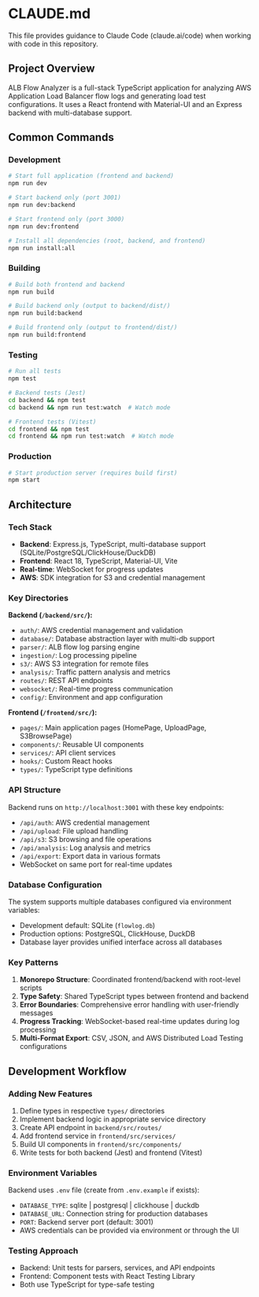 # CLAUDE.md

This file provides guidance to Claude Code (claude.ai/code) when working with code in this repository.

## Project Overview

ALB Flow Analyzer is a full-stack TypeScript application for analyzing AWS Application Load Balancer flow logs and generating load test configurations. It uses a React frontend with Material-UI and an Express backend with multi-database support.

## Common Commands

### Development
```bash
# Start full application (frontend and backend)
npm run dev

# Start backend only (port 3001)
npm run dev:backend

# Start frontend only (port 3000)
npm run dev:frontend

# Install all dependencies (root, backend, and frontend)
npm run install:all
```

### Building
```bash
# Build both frontend and backend
npm run build

# Build backend only (output to backend/dist/)
npm run build:backend

# Build frontend only (output to frontend/dist/)
npm run build:frontend
```

### Testing
```bash
# Run all tests
npm test

# Backend tests (Jest)
cd backend && npm test
cd backend && npm run test:watch  # Watch mode

# Frontend tests (Vitest)
cd frontend && npm test
cd frontend && npm run test:watch  # Watch mode
```

### Production
```bash
# Start production server (requires build first)
npm start
```

## Architecture

### Tech Stack
- **Backend**: Express.js, TypeScript, multi-database support (SQLite/PostgreSQL/ClickHouse/DuckDB)
- **Frontend**: React 18, TypeScript, Material-UI, Vite
- **Real-time**: WebSocket for progress updates
- **AWS**: SDK integration for S3 and credential management

### Key Directories

**Backend (`/backend/src/`):**
- `auth/`: AWS credential management and validation
- `database/`: Database abstraction layer with multi-db support
- `parser/`: ALB flow log parsing engine
- `ingestion/`: Log processing pipeline
- `s3/`: AWS S3 integration for remote files
- `analysis/`: Traffic pattern analysis and metrics
- `routes/`: REST API endpoints
- `websocket/`: Real-time progress communication
- `config/`: Environment and app configuration

**Frontend (`/frontend/src/`):**
- `pages/`: Main application pages (HomePage, UploadPage, S3BrowsePage)
- `components/`: Reusable UI components
- `services/`: API client services
- `hooks/`: Custom React hooks
- `types/`: TypeScript type definitions

### API Structure
Backend runs on `http://localhost:3001` with these key endpoints:
- `/api/auth`: AWS credential management
- `/api/upload`: File upload handling
- `/api/s3`: S3 browsing and file operations
- `/api/analysis`: Log analysis and metrics
- `/api/export`: Export data in various formats
- WebSocket on same port for real-time updates

### Database Configuration
The system supports multiple databases configured via environment variables:
- Development default: SQLite (`flowlog.db`)
- Production options: PostgreSQL, ClickHouse, DuckDB
- Database layer provides unified interface across all databases

### Key Patterns
1. **Monorepo Structure**: Coordinated frontend/backend with root-level scripts
2. **Type Safety**: Shared TypeScript types between frontend and backend
3. **Error Boundaries**: Comprehensive error handling with user-friendly messages
4. **Progress Tracking**: WebSocket-based real-time updates during log processing
5. **Multi-Format Export**: CSV, JSON, and AWS Distributed Load Testing configurations

## Development Workflow

### Adding New Features
1. Define types in respective `types/` directories
2. Implement backend logic in appropriate service directory
3. Create API endpoint in `backend/src/routes/`
4. Add frontend service in `frontend/src/services/`
5. Build UI components in `frontend/src/components/`
6. Write tests for both backend (Jest) and frontend (Vitest)

### Environment Variables
Backend uses `.env` file (create from `.env.example` if exists):
- `DATABASE_TYPE`: sqlite | postgresql | clickhouse | duckdb
- `DATABASE_URL`: Connection string for production databases
- `PORT`: Backend server port (default: 3001)
- AWS credentials can be provided via environment or through the UI

### Testing Approach
- Backend: Unit tests for parsers, services, and API endpoints
- Frontend: Component tests with React Testing Library
- Both use TypeScript for type-safe testing